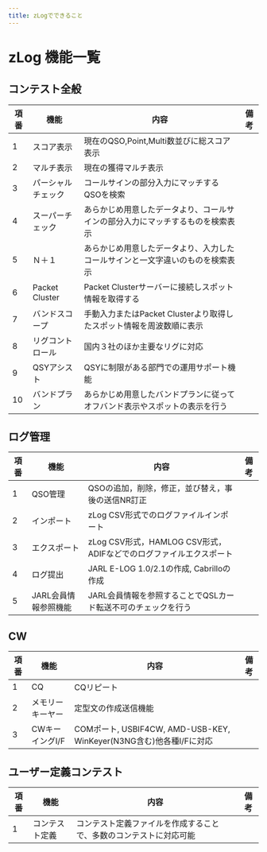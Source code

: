 ```yaml
---
title: zLogでできること
---
```


# zLog 機能一覧

## コンテスト全般

|項番|機能|内容|備考|
| --- | --- | --- | --- |
|1|スコア表示|現在のQSO,Point,Multi数並びに総スコア表示||
|2|マルチ表示|現在の獲得マルチ表示||
|3|パーシャルチェック|コールサインの部分入力にマッチするQSOを検索||
|4|スーパーチェック|あらかじめ用意したデータより、コールサインの部分入力にマッチするものを検索表示||
|5|Ｎ＋１|あらかじめ用意したデータより、入力したコールサインと一文字違いのものを検索表示||
|6|Packet Cluster|Packet Clusterサーバーに接続しスポット情報を取得する||
|7|バンドスコープ|手動入力またはPacket Clusterより取得したスポット情報を周波数順に表示||
|8|リグコントロール|国内３社のほか主要なリグに対応||
|9|QSYアシスト|QSYに制限がある部門での運用サポート機能||
|10|バンドプラン|あらかじめ用意したバンドプランに従ってオフバンド表示やスポットの表示を行う||

## ログ管理

|項番|機能|内容|備考|
| --- | --- | --- | --- |
|1|QSO管理|QSOの追加，削除，修正，並び替え，事後の送信NR訂正||
|2|インポート|zLog CSV形式でのログファイルインポート||
|3|エクスポート|zLog CSV形式，HAMLOG CSV形式，ADIFなどでのログファイルエクスポート||
|4|ログ提出|JARL E-LOG 1.0/2.1の作成, Cabrilloの作成||
|5|JARL会員情報参照機能|JARL会員情報を参照することでQSLカード転送不可のチェックを行う||

## CW

|項番|機能|内容|備考|
| --- | --- | --- | --- |
|1|CQ|CQリピート||
|2|メモリーキーヤー|定型文の作成送信機能||
|3|CWキーイングI/F|COMポート, USBIF4CW, AMD-USB-KEY, WinKeyer(N3NG含む)他各種I/Fに対応||

## ユーザー定義コンテスト

|項番|機能|内容|備考|
| --- | --- | --- | --- |
|1|コンテスト定義|コンテスト定義ファイルを作成することで、多数のコンテストに対応可能||



